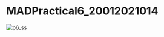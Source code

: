 # MADPractical6_20012021014
![p6_ss](https://user-images.githubusercontent.com/110738846/192079645-dd0f179f-8d3d-44c0-b27b-bdc345da7932.jpg)
